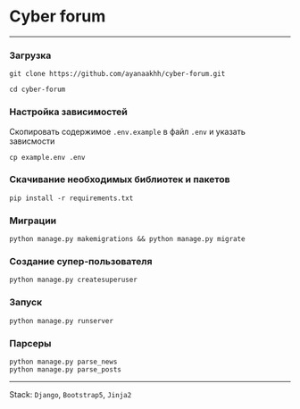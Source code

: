 # Cyber forum

---
### Загрузка
```shell
git clone https://github.com/ayanaakhh/cyber-forum.git
```
```shell
cd cyber-forum
```

### Настройка зависимостей

Cкопировать содержимое `.env.example` в файл `.env` и указать зависмости

```
cp example.env .env
```

### Скачивание необходимых библиотек и пакетов

```shell
pip install -r requirements.txt
```

### Миграции

```shell
python manage.py makemigrations && python manage.py migrate
```
### Создание супер-пользователя
```shell
python manage.py createsuperuser
```

### Запуск

```shell
python manage.py runserver
```

### Парсеры

```shell
python manage.py parse_news
python manage.py parse_posts
```


---

Stack: `Django`, `Bootstrap5`, `Jinja2`
